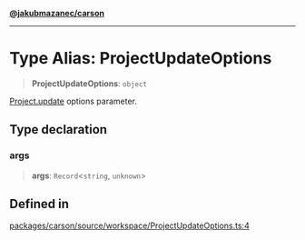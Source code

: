 [**@jakubmazanec/carson**](../README.md)

---

# Type Alias: ProjectUpdateOptions

> **ProjectUpdateOptions**: `object`

[Project.update](../classes/Project.md#update) options parameter.

## Type declaration

### args

> **args**: `Record`\<`string`, `unknown`\>

## Defined in

[packages/carson/source/workspace/ProjectUpdateOptions.ts:4](https://github.com/jakubmazanec/tools/blob/0633c96618f3c6692ade528aee0f27ac091468a5/packages/carson/source/workspace/ProjectUpdateOptions.ts#L4)

